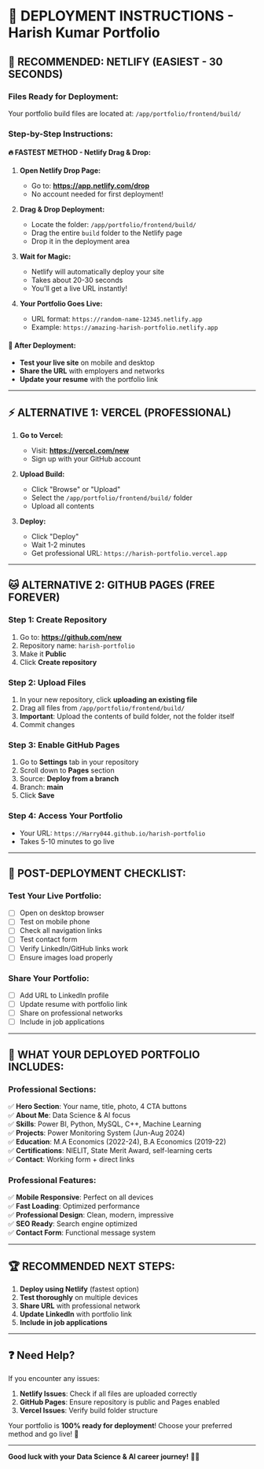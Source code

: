 # 🚀 DEPLOYMENT INSTRUCTIONS - Harish Kumar Portfolio

## 🌟 **RECOMMENDED: NETLIFY (EASIEST - 30 SECONDS)**

### **Files Ready for Deployment:**
Your portfolio build files are located at: `/app/portfolio/frontend/build/`

### **Step-by-Step Instructions:**

#### **🔥 FASTEST METHOD - Netlify Drag & Drop:**

1. **Open Netlify Drop Page:**
   - Go to: **https://app.netlify.com/drop**
   - No account needed for first deployment!

2. **Drag & Drop Deployment:**
   - Locate the folder: `/app/portfolio/frontend/build/`
   - Drag the entire `build` folder to the Netlify page
   - Drop it in the deployment area

3. **Wait for Magic:**
   - Netlify will automatically deploy your site
   - Takes about 20-30 seconds
   - You'll get a live URL instantly!

4. **Your Portfolio Goes Live:**
   - URL format: `https://random-name-12345.netlify.app`
   - Example: `https://amazing-harish-portfolio.netlify.app`

#### **🎯 After Deployment:**
- **Test your live site** on mobile and desktop
- **Share the URL** with employers and networks
- **Update your resume** with the portfolio link

---

## ⚡ **ALTERNATIVE 1: VERCEL (PROFESSIONAL)**

1. **Go to Vercel:**
   - Visit: **https://vercel.com/new**
   - Sign up with your GitHub account

2. **Upload Build:**
   - Click "Browse" or "Upload"
   - Select the `/app/portfolio/frontend/build/` folder
   - Upload all contents

3. **Deploy:**
   - Click "Deploy"
   - Wait 1-2 minutes
   - Get professional URL: `https://harish-portfolio.vercel.app`

---

## 🐱 **ALTERNATIVE 2: GITHUB PAGES (FREE FOREVER)**

### **Step 1: Create Repository**
1. Go to: **https://github.com/new**
2. Repository name: `harish-portfolio`
3. Make it **Public**
4. Click **Create repository**

### **Step 2: Upload Files**
1. In your new repository, click **uploading an existing file**
2. Drag all files from `/app/portfolio/frontend/build/` 
3. **Important**: Upload the contents of build folder, not the folder itself
4. Commit changes

### **Step 3: Enable GitHub Pages**
1. Go to **Settings** tab in your repository
2. Scroll down to **Pages** section
3. Source: **Deploy from a branch**
4. Branch: **main**
5. Click **Save**

### **Step 4: Access Your Portfolio**
- Your URL: `https://Harry044.github.io/harish-portfolio`
- Takes 5-10 minutes to go live

---

## 📱 **POST-DEPLOYMENT CHECKLIST:**

### **Test Your Live Portfolio:**
- [ ] Open on desktop browser
- [ ] Test on mobile phone
- [ ] Check all navigation links
- [ ] Test contact form
- [ ] Verify LinkedIn/GitHub links work
- [ ] Ensure images load properly

### **Share Your Portfolio:**
- [ ] Add URL to LinkedIn profile
- [ ] Update resume with portfolio link
- [ ] Share on professional networks
- [ ] Include in job applications

---

## 🎯 **WHAT YOUR DEPLOYED PORTFOLIO INCLUDES:**

### **Professional Sections:**
✅ **Hero Section**: Your name, title, photo, 4 CTA buttons  
✅ **About Me**: Data Science & AI focus  
✅ **Skills**: Power BI, Python, MySQL, C++, Machine Learning  
✅ **Projects**: Power Monitoring System (Jun-Aug 2024)  
✅ **Education**: M.A Economics (2022-24), B.A Economics (2019-22)  
✅ **Certifications**: NIELIT, State Merit Award, self-learning certs  
✅ **Contact**: Working form + direct links  

### **Professional Features:**
✅ **Mobile Responsive**: Perfect on all devices  
✅ **Fast Loading**: Optimized performance  
✅ **Professional Design**: Clean, modern, impressive  
✅ **SEO Ready**: Search engine optimized  
✅ **Contact Form**: Functional message system  

---

## 🏆 **RECOMMENDED NEXT STEPS:**

1. **Deploy using Netlify** (fastest option)
2. **Test thoroughly** on multiple devices
3. **Share URL** with professional network
4. **Update LinkedIn** with portfolio link
5. **Include in job applications**

---

## ❓ **Need Help?**

If you encounter any issues:
1. **Netlify Issues**: Check if all files are uploaded correctly
2. **GitHub Pages**: Ensure repository is public and Pages enabled
3. **Vercel Issues**: Verify build folder structure

Your portfolio is **100% ready for deployment**! Choose your preferred method and go live! 🚀

---

**Good luck with your Data Science & AI career journey!** 💼✨